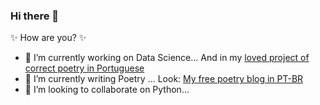 ### Hi there 👋

✨ How are you? ✨

- 🔭 I’m currently working on Data Science... And in my [loved project of correct poetry in Portuguese](https://poemassemerros.wordpress.com/)
- 🌱 I’m currently writing Poetry ... Look: [My free poetry blog in PT-BR](https://poesia-fabio-rocha.blogspot.com/)
- 👯 I’m looking to collaborate on Python...
